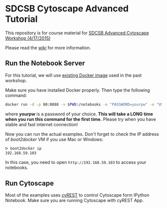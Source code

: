 # SDCSB Cytoscape Advanced Tutorial
This repository is for course material for [SDCSB Advanced Cytoscape Workshop (4/17/2015)](http://sdcsb.ucsd.edu/cytoscape-and-network-analysis-workshop/)

Please read the [wiki](https://github.com/idekerlab/sdcsb-advanced-tutorial/wiki) for more information.

## Run the Notebook Server

For this tutorial, we will use [existing Docker image](https://registry.hub.docker.com/u/idekerlab/vizbi-2015/) used in the past workshop.

Make sure you have installed Docker properly.  Then type the following command:

```bash
docker run -d -p 80:8888 -v $PWD:/notebooks -e "PASSWORD=yourpw" -e "USE_HTTP=1" idekerlab/vizbi-2015
```

where ___yourpw___ is a password of your choice.  __This will take a LONG time when you run this command for the first time.__  Please try when you have stable and fast internet connection!

Now you can run the actual examples.  Don't forget to check the IP address of _boot2docker_ VM if you use Mac or Windows:

```bash
ᐅ boot2docker ip
192.168.59.103
```

In this case, you need to open ```http://192.168.59.103``` to access your notebooks.

## Run Cytoscape
Most of the examples uses [cyREST](http://apps.cytoscape.org/apps/cyrestø) to control Cytoscape form IPython Notebook.  Make sure you are running Cytoscape with cyREST App.